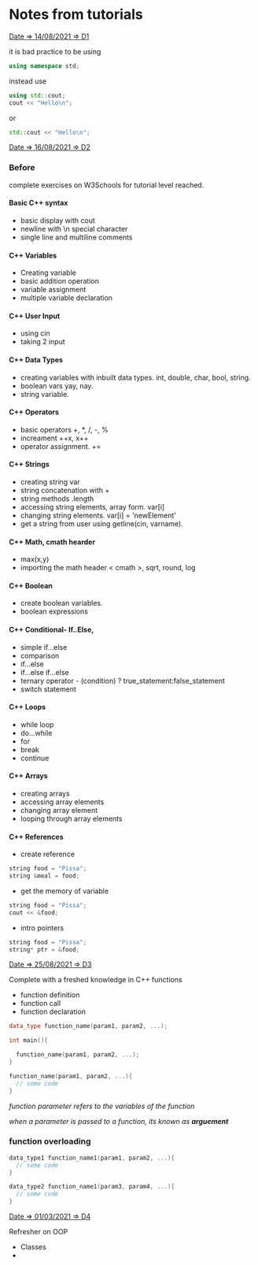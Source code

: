 # Notes from tutorials

[Date => 14/08/2021  => D1](#)

it is bad practice to be using 
```c++
using namespace std;
```
instead use
```c++
using std::cout;
cout << "Hello\n";
```
or
```c++
std::cout << "Hello\n";
```
[Date => 16/08/2021 => D2](#)

### Before 

complete exercises on W3Schools for tutorial level reached.

#### Basic C++ syntax
- basic display with cout
- newline with \n special character
- single line and multiline comments

#### C++ Variables
- Creating variable
- basic addition operation
- variable assignment
- multiple variable declaration

#### C++ User Input
- using cin
- taking 2 input

#### C++ Data Types
- creating variables with inbuilt data types. int, double, char, bool, string.
- boolean vars yay, nay.
- string variable.

#### C++ Operators
- basic operators +, *, /, -, %
- increament ++x, x++
- operator assignment. +=

#### C++ Strings
- creating string var
- string concatenation  with +
- string methods .length
- accessing string elements, array form. var[i]
- changing string elements. var[i] = 'newElement'
- get a string from user using getline(cin, varname).

#### C++ Math, cmath hearder
- max(x,y)
- importing the math header < cmath >, sqrt, round, log

#### C++ Boolean
- create boolean variables.
- boolean expressions

#### C++ Conditional- If..Else,
- simple if...else
-  comparison
- if...else
- if...else if...else
- ternary operator  - (condition) ? true_statement:false_statement
- switch statement

#### C++ Loops
- while loop
- do...while
-  for
- break
- continue

#### C++ Arrays
- creating arrays
- accessing array elements
- changing array element
- looping through array elements

#### C++ References
- create reference
```c++
string food = "Pissa";
string &meal = food;
```
- get the memory of variable
```c++
string food = "Pissa";
cout << &food;
```
- intro pointers
```c++
string food = "Pissa";
string* ptr = &food;
```
[Date => 25/08/2021 => D3](#)

Complete with a freshed knowledge in C++ functions

+ function definition
+ function call
+ function declaration

```cpp
data_type function_name(param1, param2, ...);

int main(){

  function_name(param1, param2, ...);
}

function_name(param1, param2, ...){
  // some code 
}

```

*function parameter refers to the variables of the function*

*when a parameter is passed to a function, its known as __arguement__*

### function overloading
```cpp
data_type1 function_name1(param1, param2, ...){
  // some code 
}

data_type2 function_name1(param3, param4, ...){
  // some code 
}

```

[Date => 01/03/2021 => D4](#)

Refresher on OOP

+ Classes
+ 